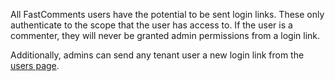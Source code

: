 All FastComments users have the potential to be sent login links. These only authenticate to the scope
that the user has access to. If the user is a commenter, they will never be granted admin permissions from a login link.

Additionally, admins can send any tenant user a new login link from the [users page](https://fastcomments.com/auth/my-account/users).
